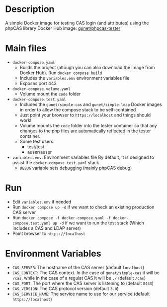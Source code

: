 # Description

A simple Docker image for testing CAS login (and attributes) using the phpCAS library
Docker Hub image: [gunet/phpcas-tester](https://hub.docker.com/repository/docker/gunet/phpcas-tester/general)

# Main files
* `docker-compose.yaml`
  - Builds the project (altough you can also download the image from Docker Hub). Run `docker compose build`
  - Includes the `variables.env` environment variables file
  - Exposes port 443
* `docker-compose.volume.yaml`
  - Volume mount the `code` folder
* `docker-compose.test.yaml`
  - Includes the `gunet/simple-cas` and `gunet/simple-ldap` Docker images in order to allow the compose stack
    to be self-contained
  - Just point your browser to `https://localhost` and things should work!
  - Volume mounts the `code` folder into the tester container so that any changes to the php files are
    automatically reflected in the tester container.
  - Some test users:
    * test/test
    * auser/auser
* `variables.env`: Environment variables file By default, it is designed to assist the `docker-compose.test.yaml` stack
  - `DEBUG` variable sets debugging (mainly phpCAS debug)

# Run
* Edit `variables.env` if needed
* Run `docker compose up -d` if we want to check an existing production CAS server
* Run `docker compose -f docker-compose.yaml -f docker-compose.test.yaml up -d` if we want to run the test stack (Which includes a CAS and LDAP server)
* Point browser to `https://localhost`

# Environment Variables
* `CAS_SERVER`: The hostname of the CAS server (default `localhost`)
* `CAS_CONTEXT`: The CAS context. In the case of `gunet/simple-cas` it will be `/cas`, while in the case of a regulat CAS it will be `./` (default `/cas`)
* `CAS_PORT`: The port where the CAS server is listening to (default `8443`)
* `CAS_VERSION`: The CAS protocol version (default `3.0`)
* `CAS_SERVICE_NAME`: The service name to use for our service (default `https://localhost`)